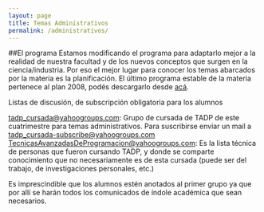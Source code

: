 ```yaml
---
layout: page
title: Temas Administrativos
permalink: /administrativos/
---
```


##El programa
Estamos modificando el programa para adaptarlo mejor a la realidad de nuestra facultad y de los nuevos conceptos que surgen en la ciencia/industria. Por eso el mejor lugar para conocer los temas abarcados por la materia es la planificación.
El último programa estable de la materia pertenece al plan 2008, podés descargarlo desde [acá](/contenidos).


Listas de discusión, de subscripción obligatoria para los alumnos

[tadp_cursada@yahoogroups.com](tadp_cursada@yahoogroups.com): Grupo de cursada de TADP de este cuatrimestre para temas administrativos. Para suscribirse enviar un mail a tadp_cursada-subscribe@yahoogroups.com
[TecnicasAvanzadasDeProgramacion@yahoogroups.com](TecnicasAvanzadasDeProgramacion@yahoogroups.com): Es la lista técnica de personas que fueron cursando TADP, y donde se comparte conocimiento que no necesariamente es de esta cursada (puede ser del trabajo, de investigaciones personales, etc.)

Es imprescindible que los alumnos estén anotados al primer grupo ya que por allí se harán todos los comunicados de índole académica que sean necesarios.